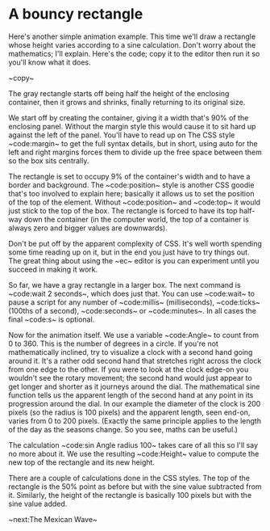 # A bouncy rectangle #
Here's another simple animation example. This time we'll draw a rectangle whose height varies according to a sine calculation. Don't worry about the mathematics; I'll explain. Here's the code; copy it to the editor then run it so you'll know what it does.

~copy~

The gray rectangle starts off being half the height of the enclosing container, then it grows and shrinks, finally returning to its original size.

We start off by creating the container, giving it a width that's 90% of the enclosing panel. Without the margin style this would cause it to sit hard up against the left of the panel. You'll have to read up on The CSS style ~code:margin~ to get the full syntax details, but in short, using auto for the left and right margins forces them to divide up the free space between them so the box sits centrally.

The rectangle is set to occupy 9% of the container's width and to have a border and background. The ~code:position~ style is another CSS goodie that's too involved to explain here; basically it allows us to set the position of the top of the element. Without ~code:position~ and ~code:top~ it would just stick to the top of the box. The rectangle is forced to have its top half-way down the container (in the computer world, the top of a container is always zero and bigger values are downwards).

Don't be put off by the apparent complexity of CSS. It's well worth spending some time reading up on it, but in the end you just have to try things out. The great thing about using the ~ec~ editor is you can experiment until you succeed in making it work.

So far, we have a gray rectangle in a larger box. The next command is ~code:wait 2 seconds~, which does just that. You can use ~code:wait~ to pause a script for any number of ~code:millis~ (milliseconds), ~code:ticks~ (100ths of a second), ~code:seconds~ or ~code:minutes~. In all cases the final ~code:s~ is optional.

Now for the animation itself. We use a variable ~code:Angle~ to count from 0 to 360. This is the number of degrees in a circle. If you're not mathematically inclined, try to visualize a clock with a second hand going around it. It's a rather odd second hand that stretches right across the clock from one edge to the other. If you were to look at the clock edge-on you wouldn't see the rotary movement; the second hand would just appear to get longer and shorter as it journeys around the dial. The mathematical sine function tells us the apparent length of the second hand at any point in its progression around the dial. In our example the diameter of the clock is 200 pixels (so the radius is 100 pixels) and the apparent length, seen end-on, varies from 0 to 200 pixels. (Exactly the same principle applies to the length of the day as the seasons change. So you see, maths can be useful.)

The calculation ~code:sin Angle radius 100~ takes care of all this so I'll say no more about it. We use the resulting ~code:Height~ value to compute the new top of the rectangle and its new height.

There are a couple of calculations done in the CSS styles. The top of the rectangle is the 50% point as before but with the sine value subtracted from it. Similarly, the height of the rectangle is basically 100 pixels but with the sine value added.

~next:The Mexican Wave~

